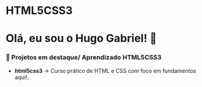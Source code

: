 # HTML5CSS3
# Olá, eu sou o Hugo Gabriel! 👋

### 📌 Projetos em destaque/ Aprendizado HTML5CSS3 
- **html5css3** → Curso prático de HTML e CSS com foco em fundamentos aqui!.


